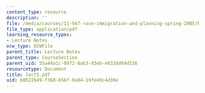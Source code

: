 ```yaml
---
content_type: resource
description: ''
file: /media/courses/11-947-race-immigration-and-planning-spring-2005/b8522b49f368656f9a0419fe49c4d36e_lect5.pdf
file_type: application/pdf
learning_resource_types:
- Lecture Notes
ocw_type: OCWFile
parent_title: Lecture Notes
parent_type: CourseSection
parent_uid: 55a44a1c-0972-8ab3-d3eb-e633dd64d526
resourcetype: Document
title: lect5.pdf
uid: b8522b49-f368-656f-9a04-19fe49c4d36e
---
```

